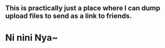 ## This is practically just a place where I can dump upload files to send as a link to friends.
# Ni nini Nya~

